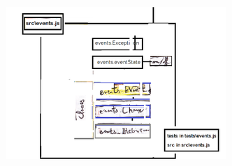 <img src="https://github.com/franckEinstein90/bambi/blob/master/documentation/developers/events/eventsjs.png?raw=true">
